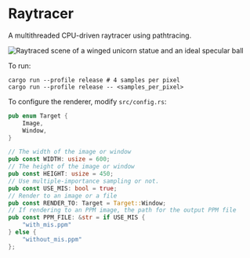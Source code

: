 # Raytracer

A multithreaded CPU-driven raytracer using pathtracing.

![Raytraced scene of a winged unicorn statue and an ideal specular ball](pegasus-phong.png)

To run:
```shell
cargo run --profile release # 4 samples per pixel
cargo run --profile release -- <samples_per_pixel>
```

To configure the renderer, modify `src/config.rs`:
```rs
pub enum Target {
    Image,
    Window,
}

// The width of the image or window
pub const WIDTH: usize = 600;
// The height of the image or window
pub const HEIGHT: usize = 450;
// Use multiple-importance sampling or not.
pub const USE_MIS: bool = true;
// Render to an image or a file
pub const RENDER_TO: Target = Target::Window;
// If rendering to an PPM image, the path for the output PPM file
pub const PPM_FILE: &str = if USE_MIS {
    "with_mis.ppm"
} else {
    "without_mis.ppm"
};
```
